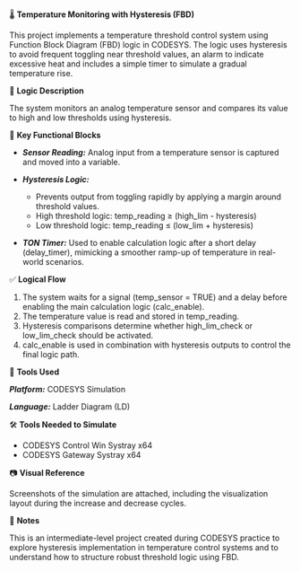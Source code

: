 🌡 **Temperature Monitoring with Hysteresis (FBD)**

This project implements a temperature threshold control system using Function Block Diagram (FBD) logic in CODESYS. The logic uses hysteresis to avoid frequent toggling near threshold values, an alarm to indicate excessive heat and includes a simple timer to simulate a gradual temperature rise.

🧩 **Logic Description**

The system monitors an analog temperature sensor and compares its value to high and low thresholds using hysteresis. 

🧮 **Key Functional Blocks**

- _**Sensor Reading:**_ Analog input from a temperature sensor is captured and moved into a variable.

- _**Hysteresis Logic:**_

  - Prevents output from toggling rapidly by applying a margin around threshold values.
  - High threshold logic: temp_reading ≥ (high_lim - hysteresis)
  - Low threshold logic: temp_reading ≤ (low_lim + hysteresis)

- _**TON Timer:**_ Used to enable calculation logic after a short delay (delay_timer), mimicking a smoother ramp-up of temperature in real-world scenarios.

✅ **Logical Flow**

1. The system waits for a signal (temp_sensor = TRUE) and a delay before enabling the main calculation logic (calc_enable).
2. The temperature value is read and stored in temp_reading.
3. Hysteresis comparisons determine whether high_lim_check or low_lim_check should be activated.
4. calc_enable is used in combination with hysteresis outputs to control the final logic path.

🔧 **Tools Used**

_**Platform:**_ CODESYS Simulation

_**Language:**_ Ladder Diagram (LD)

🛠️ **Tools Needed to Simulate**

- CODESYS Control Win Systray x64
- CODESYS Gateway Systray x64

📷 **Visual Reference**

Screenshots of the simulation are attached, including the visualization layout during the increase and decrease cycles.

📌 **Notes**

This is an intermediate-level project created during CODESYS practice to explore hysteresis implementation in temperature control systems and to understand how to structure robust threshold logic using FBD. 
